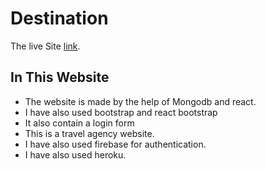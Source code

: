 # Destination

The live Site [link](https://vacation-react-mongodb.web.app).

## In This Website

* The website is made by the help of Mongodb and react.
* I have also used bootstrap and react bootstrap
* It also contain a login form
* This is a travel agency website.
* I have also used firebase for authentication.
* I have also used heroku.

